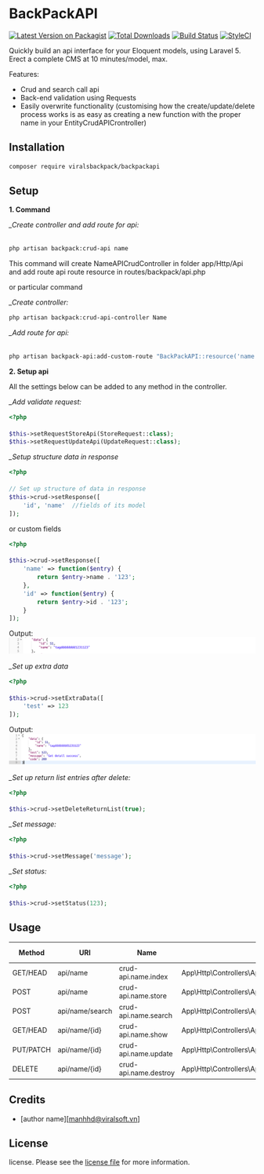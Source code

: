 # BackPackAPI

[![Latest Version on Packagist][ico-version]][link-packagist]
[![Total Downloads][ico-downloads]][link-downloads]
[![Build Status][ico-travis]][link-travis]
[![StyleCI][ico-styleci]][link-styleci]

Quickly build an api interface for your Eloquent models, using Laravel 5. Erect a complete CMS at 10 minutes/model, max. 

Features:
- Crud and search call api
- Back-end validation using Requests
- Easily overwrite functionality (customising how the create/update/delete process works is as easy as creating a new function with the proper name in your EntityCrudAPICrontroller)
## Installation

``` bash
composer require viralsbackpack/backpackapi
```

## Setup

**1. Command**

*_Create controller and add route for api:*

```bash

php artisan backpack:crud-api name

```
This command will create NameAPICrudController in folder app/Http/Api and add route api route resource in routes/backpack/api.php

or particular command

*_Create controller:* 

```bash
php artisan backpack:crud-api-controller Name

```

*_Add route for api:*

```bash

php artisan backpack-api:add-custom-route "BackPackAPI::resource('name', 'NameCrudAPIController');"

```

**2. Setup api**

All the settings below can be added to any method in the controller.

*_Add validate request:*
```php
<?php

$this->setRequestStoreApi(StoreRequest::class);
$this->setRequestUpdateApi(UpdateRequest::class);

```

*_Setup structure data in response*
```php
<?php

// Set up structure of data in response
$this->crud->setResponse([
    'id', 'name'  //fields of its model
]);
```
or custom fields
```php
<?php

$this->crud->setResponse([
    'name' => function($entry) {
        return $entry->name . '123';
    },
    'id' => function($entry) {
        return $entry->id . '123';
    }
]);

```
Output:
![alt text](https://raw.githubusercontent.com/viralsoft/virals.package.api_on_backpack/master/structure_data.png)

*_Set up extra data*
```php
<?php

$this->crud->setExtraData([
    'test' => 123
]);

```
Output:
![alt text](https://raw.githubusercontent.com/viralsoft/virals.package.api_on_backpack/master/extra_data.png)

*_Set up return list entries after delete:*
```php
<?php

$this->crud->setDeleteReturnList(true);

```
*_Set message:*
```php
<?php

$this->crud->setMessage('message');

```
*_Set status:*
```php
<?php

$this->crud->setStatus(123);

```

## Usage
| Method    | URI             | Name               | Action                                                | Parameter obligatory  |Form data obligatory    |
| --------- | --------------- |------------------- |------------------------------------------------------ |--------------------   |------------------------|
| GET/HEAD  | api/name        |crud-api.name.index | App\Http\Controllers\Api\NameCrudAPIController@index  |                       |                        |
| POST      | api/name        |crud-api.name.store | App\Http\Controllers\Api\NameCrudAPIController@store  |                       |                        |
| POST      | api/name/search |crud-api.name.search| App\Http\Controllers\Api\TagCrudAPIController@search  | search[value]         |                        |
| GET/HEAD  | api/name/{id}    |crud-api.name.show  | App\Http\Controllers\Api\NameCrudAPIController@show   | id                    |                        |
| PUT/PATCH | api/name/{id}    |crud-api.name.update | App\Http\Controllers\Api\NameCrudAPIController@update | id                    | _method = PUT ; id     |                    
| DELETE    | api/name/{id}    |crud-api.name.destroy| App\Http\Controllers\Api\NameCrudAPIController@destroy| id                    | _method = DELETE       |

## Credits

- [author name][manhhd@viralsoft.vn]

## License

license. Please see the [license file](license.md) for more information.

[ico-version]: https://img.shields.io/packagist/v/viralsbackpack/backpackapi.svg?style=flat-square
[ico-downloads]: https://img.shields.io/packagist/dt/viralsbackpack/backpackapi.svg?style=flat-square
[ico-travis]: https://img.shields.io/travis/viralsbackpack/backpackapi/master.svg?style=flat-square
[ico-styleci]: https://styleci.io/repos/12345678/shield

[link-packagist]: https://packagist.org/packages/viralsbackpack/backpackapi
[link-downloads]: https://packagist.org/packages/viralsbackpack/backpackapi
[link-travis]: https://travis-ci.org/viralsbackpack/backpackapi
[link-styleci]: https://styleci.io/repos/12345678
[link-author]: https://github.com/viralsbackpack
[link-contributors]: ../../contributors
